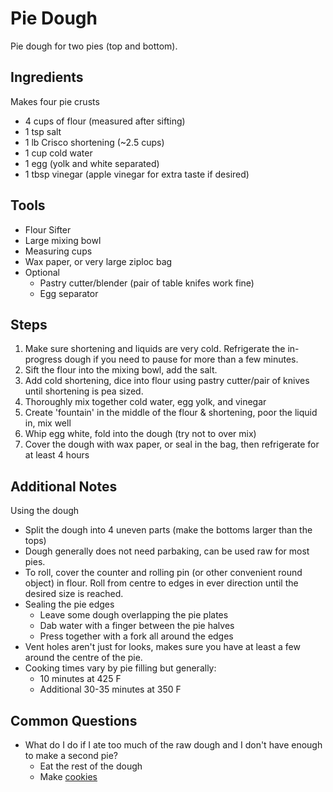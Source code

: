 Pie Dough
======
Pie dough for two pies (top and bottom).

## Ingredients
Makes four pie crusts
* 4 cups of flour (measured after sifting)
* 1 tsp salt
* 1 lb Crisco shortening (~2.5 cups)
* 1 cup cold water
* 1 egg (yolk and white separated)
* 1 tbsp vinegar (apple vinegar for extra taste if desired)

## Tools
* Flour Sifter
* Large mixing bowl
* Measuring cups
* Wax paper, or very large ziploc bag
* Optional
  * Pastry cutter/blender (pair of table knifes work fine)
  * Egg separator

## Steps
1. Make sure shortening and liquids are very cold. Refrigerate the in-progress dough if you need to pause for more than a few minutes.
1. Sift the flour into the mixing bowl, add the salt.
1. Add cold shortening, dice into flour using pastry cutter/pair of knives until shortening is pea sized.
1. Thoroughly mix together cold water, egg yolk, and vinegar
1. Create 'fountain' in the middle of the flour & shortening, poor the liquid in, mix well
1. Whip egg white, fold into the dough (try not to over mix)
1. Cover the dough with wax paper, or seal in the bag, then refrigerate for at least 4 hours

## Additional Notes
Using the dough
* Split the dough into 4 uneven parts (make the bottoms larger than the tops)
* Dough generally does not need parbaking, can be used raw for most pies.
* To roll, cover the counter and rolling pin (or other convenient round object) in flour. Roll from centre to edges in ever direction until the desired size is reached.
* Sealing the pie edges
    * Leave some dough overlapping the pie plates
    * Dab water with a finger between the pie halves
    * Press together with a fork all around the edges
* Vent holes aren't just for looks, makes sure you have at least a few around the centre of the pie.
* Cooking times vary by pie filling but generally:
    * 10 minutes at 425 F
    * Additional 30-35 minutes at 350 F

## Common Questions
* What do I do if I ate too much of the raw dough and I don't have enough to make a second pie?
    * Eat the rest of the dough
    * Make [cookies](pets-de-soeurs.md)
